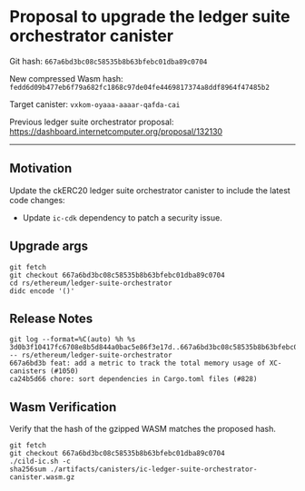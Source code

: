 # Proposal to upgrade the ledger suite orchestrator canister

Git hash: `667a6bd3bc08c58535b8b63bfebc01dba89c0704`

New compressed Wasm hash: `fedd6d09b477eb6f79a682fc1868c97de04fe4469817374a8ddf8964f47485b2`

Target canister: `vxkom-oyaaa-aaaar-qafda-cai`

Previous ledger suite orchestrator proposal: https://dashboard.internetcomputer.org/proposal/132130

---

## Motivation
Update the ckERC20 ledger suite orchestrator canister to include the latest code changes:
* Update `ic-cdk` dependency to patch a security issue.

## Upgrade args

```
git fetch
git checkout 667a6bd3bc08c58535b8b63bfebc01dba89c0704
cd rs/ethereum/ledger-suite-orchestrator
didc encode '()'
```

## Release Notes

```
git log --format=%C(auto) %h %s 3d0b3f10417fc6708e8b5d844a0bac5e86f3e17d..667a6bd3bc08c58535b8b63bfebc01dba89c0704 -- rs/ethereum/ledger-suite-orchestrator
667a6bd3b feat: add a metric to track the total memory usage of XC-canisters (#1050)
ca24b5d66 chore: sort dependencies in Cargo.toml files (#828)
 ```

## Wasm Verification

Verify that the hash of the gzipped WASM matches the proposed hash.

```
git fetch
git checkout 667a6bd3bc08c58535b8b63bfebc01dba89c0704
./cild-ic.sh -c
sha256sum ./artifacts/canisters/ic-ledger-suite-orchestrator-canister.wasm.gz
```
